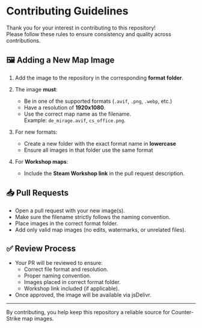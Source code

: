# Contributing Guidelines

Thank you for your interest in contributing to this repository!  
Please follow these rules to ensure consistency and quality across contributions.

## 🖼 Adding a New Map Image
1. Add the image to the repository in the corresponding **format folder**.
2. The image **must**:
   - Be in one of the supported formats (`.avif`, `.png`, `.webp`, etc.)
   - Have a resolution of **1920x1080**.
   - Use the correct map name as the filename.  
     Example: `de_mirage.avif`, `cs_office.png`.

3. For new formats:
   - Create a new folder with the exact format name in **lowercase**
   - Ensure all images in that folder use the same format

4. For **Workshop maps**:
   - Include the **Steam Workshop link** in the pull request description.

## 📥 Pull Requests
- Open a pull request with your new image(s).
- Make sure the filename strictly follows the naming convention.
- Place images in the correct format folder.
- Add only valid map images (no edits, watermarks, or unrelated files).

## ✅ Review Process
- Your PR will be reviewed to ensure:
  - Correct file format and resolution.
  - Proper naming convention.
  - Images placed in correct format folder.
  - Workshop link included (if applicable).
- Once approved, the image will be available via jsDelivr.

---

By contributing, you help keep this repository a reliable source for Counter-Strike map images.